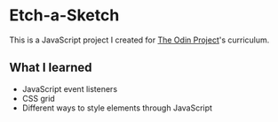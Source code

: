 # Etch-a-Sketch

This is a JavaScript project I created for [The Odin Project](https://www.theodinproject.com/)'s curriculum.

## What I learned ##

* JavaScript event listeners
* CSS grid
* Different ways to style elements through JavaScript